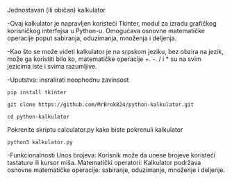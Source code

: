Jednostavan (ili običan) kalkulator
  
-Ovaj kalkulator je napravljen koristeći Tkinter, modul za izradu grafičkog korisničkog interfejsa u Python-u. Omogućava osnovne matematičke operacije poput sabiranja, oduzimanja, množenja i deljenja.

-Kao što se može videti kalkulator je na srpskom jeziku, bez obzira na jezik, može ga koristiti bilo ko, matematičke operacije +. -. / i * su na svim jezicima iste i svima razumljive. 

-Uputstva:
insralirati neophodnu zavinsost 

```
pip install tkinter
```
```
git clone https://github.com/MrBrok824/python-kalkulator.git
```
```
cd python-kalkulator
```
Pokrenite skriptu calculator.py kako biste pokrenuli kalkulator

```
python3 kalkulator.py
```

-Funkcionalnosti
Unos brojeva: Korisnik može da unese brojeve koristeći tastaturu ili kursor miša.
Matematički operatori: Kalkulator podržava osnovne matematičke operacije: sabiranje, oduzimanje, množenje i deljenje.
